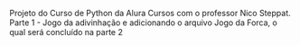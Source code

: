 Projeto do Curso de Python da Alura Cursos com o professor Nico Steppat.
Parte 1 - Jogo da adivinhação e adicionando o arquivo Jogo da Forca, o qual será concluído na parte 2
